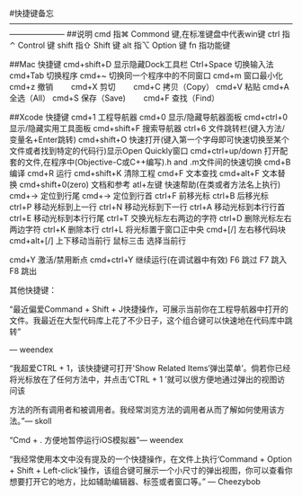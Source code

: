 #快捷键备忘
———————————————————————————————————————————
##说明
cmd	指⌘ Commond 键,在标准键盘中代表win键
ctrl	指⌃ Control 键
shift	指⇧ Shift 键
alt	指⌥ Option 键
fn  	指功能键

##Mac 快捷键
cmd+shift+D	显示隐藏Dock工具栏
Ctrl+Space	切换输入法
cmd+Tab		切换程序
cmd+~		切换同一个程序中的不同窗口
cmd+m       窗口最小化
cmd+z       撤销　　
cmd+X       剪切　　
cmd+C       拷贝（Copy）
cmd+V       粘贴
cmd+A       全选（All）
cmd+S       保存（Save)　　
cmd+F       查找（Find）


##Xcode 快捷键
cmd+1                    工程导航器
cmd+0                    显示/隐藏导航器面板
cmd+ctrl+0               显示/隐藏实用工具面板
cmd+shift+F              搜索导航器
ctrl+6                   文件跳转栏(键入方法/变量名+Enter跳转)
cmd+shift+O              快速打开(键入第一个字母即可快速切换至某个文件或者找到特定的代码行)显示Open Quickly窗口
cmd+ctrl+up/down         打开配套的文件,在程序中(Objective-C或C++编写).h and .m文件间的快速切换
cmd+B                    编译
cmd+R                    运行
cmd+shift+K              清除工程
cmd+F                    文本查找
cmd+alt+F                文本替换
cmd+shift+0(zero)        文档和参考
atl+左键                  快速帮助(在类或者方法名上执行)
cmd+->                   定位到行尾
cmd+->                   定位到行首
ctrl+F                   前移光标
ctrl+B                   后移光标
ctrl+P                   移动光标到上一行
ctrl+N                   移动光标到下一行
ctrl+A                   移动光标到本行行首
ctrl+E                   移动光标到本行行尾
ctrl+T                   交换光标左右两边的字符
ctrl+D                   删除光标左右两边字符
ctrl+K                   删除本行
ctrl+L                   将光标置于窗口正中央
cmd+[/]                  左右移代码块
cmd+alt+[/]              上下移动当前行
鼠标三击                  选择当前行


cmd+Y                    激活/禁用断点
cmd+ctrl+Y               继续运行(在调试器中有效)
F6                       跳过
F7                       跳入
F8                       跳出

其他快捷键：

“最近偏爱Command + Shift + J快捷操作，可展示当前你在工程导航器中打开的文件。我最近在大型代码库上花了不少日子，这个组合键可以快速地在代码库中跳转”

— weendex

“我超爱CTRL + 1，该快捷键可打开'Show Related Items‘弹出菜单’。倘若你已经将光标放在了任何方法中，并点击‘CTRL + 1 ’就可以很方便地通过弹出的视图访问该

方法的所有调用者和被调用者。我经常浏览方法的调用者从而了解如何使用该方法。”— skoll

“Cmd + . 方便地暂停运行iOS模拟器”— weendex

“我经常使用本文中没有提及的一个快捷操作，在文件上执行‘Command + Option + Shift + Left-click’操作，该组合键可展示一个小尺寸的弹出视图，你可以查看你想要打开它的地方，比如辅助编辑器、标签或者窗口等。”  — Cheezybob